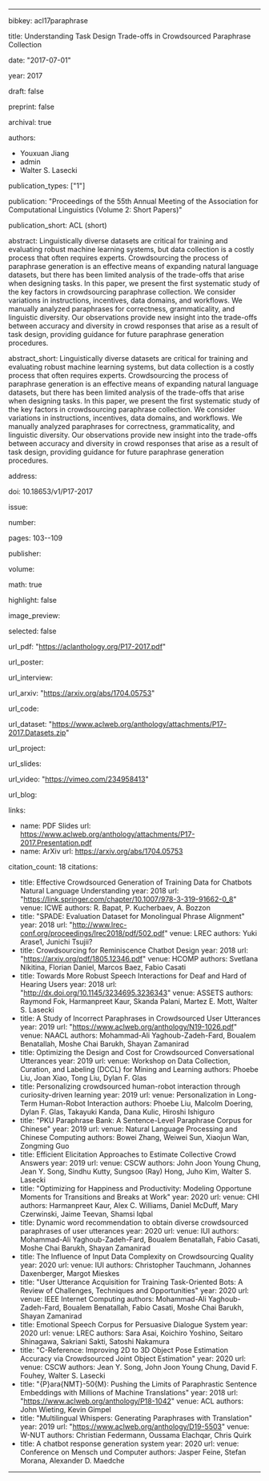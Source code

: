 ---

bibkey: acl17paraphrase

title: Understanding Task Design Trade-offs in Crowdsourced Paraphrase Collection

date: "2017-07-01"

year: 2017

draft: false

preprint: false

archival: true

authors: 
- Youxuan Jiang
- admin
- Walter S. Lasecki

publication_types: ["1"]

publication: "Proceedings of the 55th Annual Meeting of the Association for Computational Linguistics (Volume 2: Short Papers)"

publication_short: ACL (short)

abstract: Linguistically diverse datasets are critical for training and evaluating robust machine learning systems, but data collection is a costly process that often requires experts. Crowdsourcing the process of paraphrase generation is an effective means of expanding natural language datasets, but there has been limited analysis of the trade-offs that arise when designing tasks. In this paper, we present the first systematic study of the key factors in crowdsourcing paraphrase collection. We consider variations in instructions, incentives, data domains, and workflows. We manually analyzed paraphrases for correctness, grammaticality, and linguistic diversity. Our observations provide new insight into the trade-offs between accuracy and diversity in crowd responses that arise as a result of task design, providing guidance for future paraphrase generation procedures.

abstract_short: Linguistically diverse datasets are critical for training and evaluating robust machine learning systems, but data collection is a costly process that often requires experts. Crowdsourcing the process of paraphrase generation is an effective means of expanding natural language datasets, but there has been limited analysis of the trade-offs that arise when designing tasks. In this paper, we present the first systematic study of the key factors in crowdsourcing paraphrase collection. We consider variations in instructions, incentives, data domains, and workflows. We manually analyzed paraphrases for correctness, grammaticality, and linguistic diversity. Our observations provide new insight into the trade-offs between accuracy and diversity in crowd responses that arise as a result of task design, providing guidance for future paraphrase generation procedures.

address: 

doi: 10.18653/v1/P17-2017

issue: 

number: 

pages: 103--109

publisher: 

volume: 

math: true

highlight: false

image_preview: 

selected: false

url_pdf: "https://aclanthology.org/P17-2017.pdf"

url_poster: 

url_interview: 

url_arxiv: "https://arxiv.org/abs/1704.05753"

url_code: 

url_dataset: "https://www.aclweb.org/anthology/attachments/P17-2017.Datasets.zip"

url_project: 

url_slides: 

url_video: "https://vimeo.com/234958413"

url_blog: 

links: 
- name: PDF Slides
  url: https://www.aclweb.org/anthology/attachments/P17-2017.Presentation.pdf
- name: ArXiv
  url: https://arxiv.org/abs/1704.05753

citation_count: 18
citations:
- title: Effective Crowdsourced Generation of Training Data for Chatbots Natural Language Understanding
  year: 2018
  url: "https://link.springer.com/chapter/10.1007/978-3-319-91662-0_8"
  venue: ICWE
  authors: R. Bapat, P. Kucherbaev, A. Bozzon
- title: "SPADE: Evaluation Dataset for Monolingual Phrase Alignment"
  year: 2018
  url: "http://www.lrec-conf.org/proceedings/lrec2018/pdf/502.pdf"
  venue: LREC
  authors: Yuki Arase1, Junichi Tsujii?
- title: Crowdsourcing for Reminiscence Chatbot Design
  year: 2018
  url: "https://arxiv.org/pdf/1805.12346.pdf"
  venue: HCOMP
  authors: Svetlana Nikitina, Florian Daniel, Marcos Baez, Fabio Casati
- title: Towards More Robust Speech Interactions for Deaf and Hard of Hearing Users
  year: 2018
  url: "http://dx.doi.org/10.1145/3234695.3236343"
  venue: ASSETS
  authors: Raymond Fok, Harmanpreet Kaur, Skanda Palani, Martez E. Mott, Walter S. Lasecki
- title: A Study of Incorrect Paraphrases in Crowdsourced User Utterances
  year: 2019
  url: "https://www.aclweb.org/anthology/N19-1026.pdf"
  venue: NAACL
  authors: Mohammad-Ali Yaghoub-Zadeh-Fard, Boualem Benatallah, Moshe Chai Barukh, Shayan Zamanirad
- title: Optimizing the Design and Cost for Crowdsourced Conversational Utterances
  year: 2019
  url: 
  venue: Workshop on Data Collection, Curation, and Labeling (DCCL) for Mining and Learning
  authors: Phoebe Liu, Joan Xiao, Tong Liu, Dylan F. Glas
- title: Personalizing crowdsourced human-robot interaction through curiosity-driven learning
  year: 2019
  url: 
  venue: Personalization in Long-Term Human-Robot Interaction
  authors: Phoebe Liu, Malcolm Doering, Dylan F. Glas, Takayuki Kanda, Dana Kulic, Hiroshi Ishiguro
- title: "PKU Paraphrase Bank: A Sentence-Level Paraphrase Corpus for Chinese"
  year: 2019
  url: 
  venue: Natural Language Processing and Chinese Computing
  authors: Bowei Zhang, Weiwei Sun, Xiaojun Wan, Zongming Guo
- title: Efficient Elicitation Approaches to Estimate Collective Crowd Answers
  year: 2019
  url: 
  venue: CSCW
  authors: John Joon Young Chung, Jean Y. Song, Sindhu Kutty, Sungsoo (Ray) Hong, Juho Kim, Walter S. Lasecki
- title: "Optimizing for Happiness and Productivity: Modeling Opportune Moments for Transitions and Breaks at Work"
  year: 2020
  url: 
  venue: CHI
  authors: Harmanpreet Kaur, Alex C. Williams, Daniel McDuff, Mary Czerwinski, Jaime Teevan, Shamsi Iqbal
- title: Dynamic word recommendation to obtain diverse crowdsourced paraphrases of user utterances
  year: 2020
  url: 
  venue: IUI
  authors: Mohammad-Ali Yaghoub-Zadeh-Fard, Boualem Benatallah, Fabio Casati, Moshe Chai Barukh, Shayan Zamanirad
- title: The Influence of Input Data Complexity on Crowdsourcing Quality
  year: 2020
  url: 
  venue: IUI
  authors: Christopher Tauchmann, Johannes Daxenberger, Margot Mieskes
- title: "User Utterance Acquisition for Training Task-Oriented Bots: A Review of Challenges, Techniques and Opportunities"
  year: 2020
  url: 
  venue: IEEE Internet Computing
  authors: Mohammad-Ali Yaghoub-Zadeh-Fard, Boualem Benatallah, Fabio Casati, Moshe Chai Barukh, Shayan Zamanirad
- title: Emotional Speech Corpus for Persuasive Dialogue System
  year: 2020
  url: 
  venue: LREC
  authors: Sara Asai, Koichiro Yoshino, Seitaro Shinagawa, Sakriani Sakti, Satoshi Nakamura
- title: "C-Reference: Improving 2D to 3D Object Pose Estimation Accuracy via Crowdsourced Joint Object Estimation"
  year: 2020
  url: 
  venue: CSCW
  authors: Jean Y. Song, John Joon Young Chung, David F. Fouhey, Walter S. Lasecki
- title: "{P}ara{NMT}-50{M}: Pushing the Limits of Paraphrastic Sentence Embeddings with Millions of Machine Translations"
  year: 2018
  url: "https://www.aclweb.org/anthology/P18-1042"
  venue: ACL
  authors: John Wieting, Kevin Gimpel
- title: "Multilingual Whispers: Generating Paraphrases with Translation"
  year: 2019
  url: "https://www.aclweb.org/anthology/D19-5503"
  venue: W-NUT
  authors: Christian Federmann, Oussama Elachqar, Chris Quirk
- title: A chatbot response generation system
  year: 2020
  url: 
  venue: Conference on Mensch und Computer
  authors: Jasper Feine, Stefan Morana, Alexander D. Maedche


---